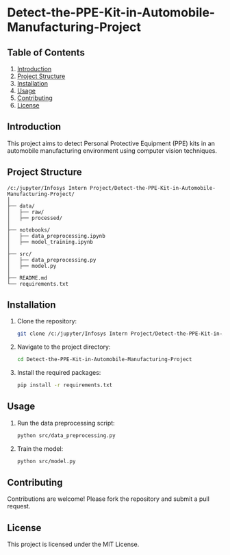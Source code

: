 # Detect-the-PPE-Kit-in-Automobile-Manufacturing-Project

## Table of Contents

1. [Introduction](#introduction)
2. [Project Structure](#project-structure)
3. [Installation](#installation)
4. [Usage](#usage)
5. [Contributing](#contributing)
6. [License](#license)

## Introduction

This project aims to detect Personal Protective Equipment (PPE) kits in an automobile manufacturing environment using computer vision techniques.

## Project Structure

```
/c:/jupyter/Infosys Intern Project/Detect-the-PPE-Kit-in-Automobile-Manufacturing-Project/
│
├── data/
│   ├── raw/
│   ├── processed/
│
├── notebooks/
│   ├── data_preprocessing.ipynb
│   ├── model_training.ipynb
│
├── src/
│   ├── data_preprocessing.py
│   ├── model.py
│
├── README.md
└── requirements.txt
```

## Installation

1. Clone the repository:
    ```sh
    git clone /c:/jupyter/Infosys Intern Project/Detect-the-PPE-Kit-in-Automobile-Manufacturing-Project
    ```
2. Navigate to the project directory:
    ```sh
    cd Detect-the-PPE-Kit-in-Automobile-Manufacturing-Project
    ```
3. Install the required packages:
    ```sh
    pip install -r requirements.txt
    ```

## Usage

1. Run the data preprocessing script:
    ```sh
    python src/data_preprocessing.py
    ```
2. Train the model:
    ```sh
    python src/model.py
    ```

## Contributing

Contributions are welcome! Please fork the repository and submit a pull request.

## License

This project is licensed under the MIT License.